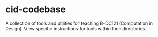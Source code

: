 # cid-codebase

A collection of tools and utilities for teaching B-DC121 (Computation in Design). View specific instructions for tools within their directories.
